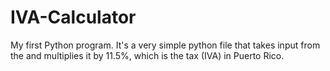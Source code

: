 # IVA-Calculator
My first Python program. It's a very simple python file that takes input from the and multiplies it by 11.5%, which is the tax (IVA) in Puerto Rico.
